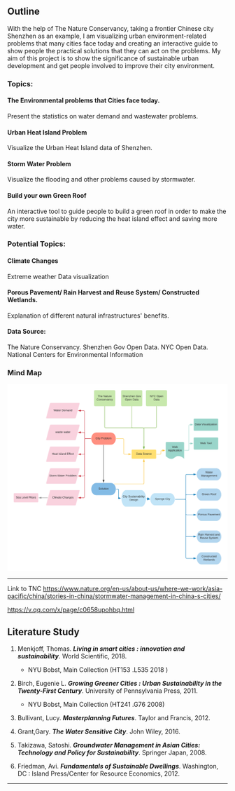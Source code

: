## Outline
With the help of The Nature Conservancy, taking a frontier Chinese city Shenzhen as an example,  I am visualizing urban environment-related problems that many cities face today and creating an interactive guide to show people the practical solutions that they can act on the problems. My aim of this project is to show the significance of sustainable urban development and get people involved to improve their city environment.

### Topics:
#### The Environmental problems that Cities face today.
Present the statistics on water demand and wastewater problems.

#### Urban Heat Island Problem
Visualize the Urban Heat Island data of Shenzhen.

#### Storm Water Problem
Visualize the flooding and other problems caused by stormwater.

#### Build your own Green Roof
An interactive tool to guide people to build a green roof in order to make the city more sustainable by reducing the heat island effect and saving more water.   

### Potential Topics:   

#### Climate Changes
Extreme weather Data visualization

#### Porous Pavement/ Rain Harvest and Reuse System/ Constructed Wetlands.
Explanation of different natural infrastructures' benefits.

#### Data Source:
The Nature Conservancy.
Shenzhen Gov Open Data.
NYC Open Data.
National Centers for Environmental Information  

### Mind Map
![Mind Map](https://github.com/shuvitRan/msdv-thesis/blob/master/outline/MindMap.png)
___

Link to TNC
https://www.nature.org/en-us/about-us/where-we-work/asia-pacific/china/stories-in-china/stormwater-management-in-china-s-cities/

https://v.qq.com/x/page/c0658upohbq.html

## Literature Study

1. Menkjoff, Thomas. *__Living in smart cities : innovation and sustainability__*. World Scientific, 2018.

    * NYU Bobst, Main Collection (HT153 .L535 2018 )

2. Birch, Eugenie L. *__Growing Greener Cities : Urban Sustainability in the Twenty-First Century__*. University of Pennsylvania Press, 2011.

    * NYU Bobst, Main Collection  (HT241 .G76 2008)

3. Bullivant, Lucy. *__Masterplanning Futures__*. Taylor and Francis, 2012.

4. Grant,Gary. *__The Water Sensitive City__*. John Wiley, 2016.

5. Takizawa, Satoshi. *__Groundwater Management in Asian Cities: Technology and Policy for Sustainability__*. Springer Japan, 2008.

6. Friedman, Avi. *__Fundamentals of Sustainable Dwellings__*. Washington, DC : Island Press/Center for Resource Economics, 2012.

---
